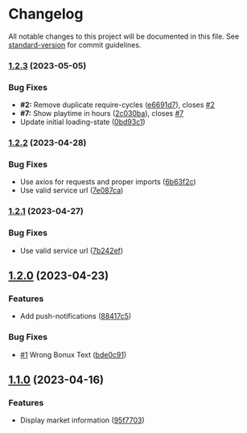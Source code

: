 # Changelog

All notable changes to this project will be documented in this file. See [standard-version](https://github.com/conventional-changelog/standard-version) for commit guidelines.

### [1.2.3](https://github.com/tklein1801/A3PLI/compare/v1.2.2...v1.2.3) (2023-05-05)


### Bug Fixes

* **#2:** Remove duplicate require-cycles ([e6691d7](https://github.com/tklein1801/A3PLI/commit/e6691d7baa6e5edbfc64fef39e85b568db84dffb)), closes [#2](https://github.com/tklein1801/A3PLI/issues/2)
* **#7:** Show playtime in hours ([2c030ba](https://github.com/tklein1801/A3PLI/commit/2c030ba27f72d8a9c58f160b2b9f6d7513103a29)), closes [#7](https://github.com/tklein1801/A3PLI/issues/7)
* Update initial loading-state ([0bd93c1](https://github.com/tklein1801/A3PLI/commit/0bd93c175eb4fb307f1c16d1c621bb3b51919b28))

### [1.2.2](https://github.com/tklein1801/A3PLI/compare/v1.2.0...v1.2.2) (2023-04-28)


### Bug Fixes

* Use axios for requests and proper imports ([6b63f2c](https://github.com/tklein1801/A3PLI/commit/6b63f2cbbeae7957a288ae5f3f38daa78a783e50))
* Use valid service url ([7e087ca](https://github.com/tklein1801/A3PLI/commit/7e087cab3a8debcd8e2102c80a28d3d7cc7b20b1))

### [1.2.1](https://github.com/tklein1801/A3PLI/compare/v1.2.0...v1.2.1) (2023-04-27)


### Bug Fixes

* Use valid service url ([7b242ef](https://github.com/tklein1801/A3PLI/commit/7b242ef378669d74a1fcedb3d1cdb5e8b8f7d8f8))

## [1.2.0](https://github.com/tklein1801/A3PLI/compare/v1.1.0...v1.2.0) (2023-04-23)


### Features

* Add push-notifications ([88417c5](https://github.com/tklein1801/A3PLI/commit/88417c54aa48be9f725a43b627c222bd28952d70))


### Bug Fixes

* [#1](https://github.com/tklein1801/A3PLI/issues/1) Wrong Bonux Text ([bde0c91](https://github.com/tklein1801/A3PLI/commit/bde0c912b86b2579d3c2cd8e1f0e6008f0c1b169))

## [1.1.0](https://github.com/tklein1801/A3PLI/compare/v1.0.0...v1.1.0) (2023-04-16)


### Features

* Display market information ([95f7703](https://github.com/tklein1801/A3PLI/commit/95f7703652ad3d3f27ad86b7ae4226a4dbf88ae9))
